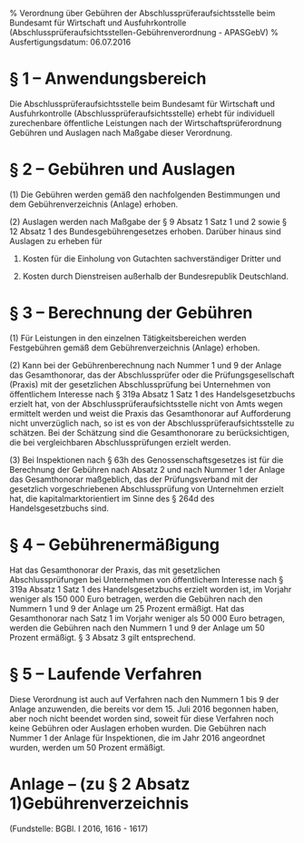 % Verordnung über Gebühren der Abschlussprüferaufsichtsstelle beim Bundesamt für Wirtschaft und Ausfuhrkontrolle  (Abschlussprüferaufsichtsstellen-Gebührenverordnung - APASGebV)
% Ausfertigungsdatum: 06.07.2016
 
# § 1 – Anwendungsbereich

Die Abschlussprüferaufsichtsstelle beim Bundesamt für Wirtschaft und Ausfuhrkontrolle (Abschlussprüferaufsichtsstelle) erhebt für individuell zurechenbare öffentliche Leistungen nach der Wirtschaftsprüferordnung Gebühren und Auslagen nach Maßgabe dieser Verordnung.

# § 2 – Gebühren und Auslagen

(1) Die Gebühren werden gemäß den nachfolgenden Bestimmungen und dem Gebührenverzeichnis (Anlage) erhoben.

(2) Auslagen werden nach Maßgabe der § 9 Absatz 1 Satz 1 und 2 sowie § 12 Absatz 1 des Bundesgebührengesetzes erhoben. Darüber hinaus sind Auslagen zu erheben für

1. Kosten für die Einholung von Gutachten sachverständiger Dritter und

2. Kosten durch Dienstreisen außerhalb der Bundesrepublik Deutschland.

# § 3 – Berechnung der Gebühren

(1) Für Leistungen in den einzelnen Tätigkeitsbereichen werden Festgebühren gemäß dem Gebührenverzeichnis (Anlage) erhoben.

(2) Kann bei der Gebührenberechnung nach Nummer 1 und 9 der Anlage das Gesamthonorar, das der Abschlussprüfer oder die Prüfungsgesellschaft (Praxis) mit der gesetzlichen Abschlussprüfung bei Unternehmen von öffentlichem Interesse nach § 319a Absatz 1 Satz 1 des Handelsgesetzbuchs erzielt hat, von der Abschlussprüferaufsichtsstelle nicht von Amts wegen ermittelt werden und weist die Praxis das Gesamthonorar auf Aufforderung nicht unverzüglich nach, so ist es von der Abschlussprüferaufsichtsstelle zu schätzen. Bei der Schätzung sind die Gesamthonorare zu berücksichtigen, die bei vergleichbaren Abschlussprüfungen erzielt werden.

(3) Bei Inspektionen nach § 63h des Genossenschaftsgesetzes ist für die Berechnung der Gebühren nach Absatz 2 und nach Nummer 1 der Anlage das Gesamthonorar maßgeblich, das der Prüfungsverband mit der gesetzlich vorgeschriebenen Abschlussprüfung von Unternehmen erzielt hat, die kapitalmarktorientiert im Sinne des § 264d des Handelsgesetzbuchs sind.

# § 4 – Gebührenermäßigung

Hat das Gesamthonorar der Praxis, das mit gesetzlichen Abschlussprüfungen bei Unternehmen von öffentlichem Interesse nach § 319a Absatz 1 Satz 1 des Handelsgesetzbuchs erzielt worden ist, im Vorjahr weniger als 150 000 Euro betragen, werden die Gebühren nach den Nummern 1 und 9 der Anlage um 25 Prozent ermäßigt. Hat das Gesamthonorar nach Satz 1 im Vorjahr weniger als 50 000 Euro betragen, werden die Gebühren nach den Nummern 1 und 9 der Anlage um 50 Prozent ermäßigt. § 3 Absatz 3 gilt entsprechend.

# § 5 – Laufende Verfahren

Diese Verordnung ist auch auf Verfahren nach den Nummern 1 bis 9 der Anlage anzuwenden, die bereits vor dem 15. Juli 2016 begonnen haben, aber noch nicht beendet worden sind, soweit für diese Verfahren noch keine Gebühren oder Auslagen erhoben wurden. Die Gebühren nach Nummer 1 der Anlage für Inspektionen, die im Jahr 2016 angeordnet wurden, werden um 50 Prozent ermäßigt.

# Anlage – (zu § 2 Absatz 1)Gebührenverzeichnis

(Fundstelle: BGBl. I 2016, 1616 - 1617)
